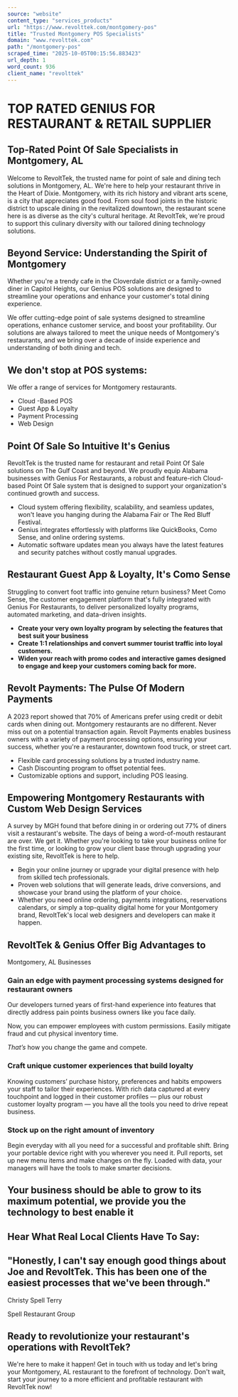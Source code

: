 ```yaml
---
source: "website"
content_type: "services_products"
url: "https://www.revolttek.com/montgomery-pos"
title: "Trusted Montgomery POS Specialists"
domain: "www.revolttek.com"
path: "/montgomery-pos"
scraped_time: "2025-10-05T00:15:56.883423"
url_depth: 1
word_count: 936
client_name: "revolttek"
---
```


# TOP RATED GENIUS FOR RESTAURANT & RETAIL SUPPLIER

## Top-Rated Point Of Sale Specialists in Montgomery, AL  

Welcome to RevoltTek, the trusted name for point of sale and dining tech solutions in Montgomery, AL. We're here to help your restaurant thrive in the Heart of Dixie. Montgomery, with its rich history and vibrant arts scene, is a city that appreciates good food. From soul food joints in the historic district to upscale dining in the revitalized downtown, the restaurant scene here is as diverse as the city's cultural heritage. At RevoltTek, we're proud to support this culinary diversity with our tailored dining technology solutions.

## Beyond Service: Understanding the Spirit of Montgomery

Whether you're a trendy cafe in the Cloverdale district or a family-owned diner in Capitol Heights, our Genius POS solutions are designed to streamline your operations and enhance your customer's total dining experience.

We offer cutting-edge point of sale systems designed to streamline operations, enhance customer service, and boost your profitability. Our solutions are always tailored to meet the unique needs of Montgomery's restaurants, and we bring over a decade of inside experience and understanding of both dining and tech.

## We don't stop at POS systems:  
We offer a range of services for Montgomery restaurants.

- Cloud -Based POS
- Guest App & Loyalty
- Payment Processing
- Web Design

## Point Of Sale So Intuitive It's Genius  

RevoltTek is the trusted name for restaurant and retail Point Of Sale solutions on The Gulf Coast and beyond. We proudly equip Alabama businesses with Genius For Restaurants, a robust and feature-rich Cloud-based Point Of Sale system that is designed to support your organization's continued growth and success.

- Cloud system offering flexibility, scalability, and seamless updates, won't leave you hanging during the Alabama Fair or The Red Bluff Festival.
- Genius integrates effortlessly with platforms like QuickBooks, Como Sense, and online ordering systems.
- Automatic software updates mean you always have the latest features and security patches without costly manual upgrades.

## Restaurant Guest App & Loyalty, It's Como Sense  

Struggling to convert foot traffic into genuine return business? Meet Como Sense, the customer engagement platform that's fully integrated with Genius For Restaurants, to deliver personalized loyalty programs, automated marketing, and data-driven insights.

- **Create your very own loyalty program by selecting the features that best suit your business**
- **Create 1:1 relationships and convert summer tourist traffic into loyal customers.**
- **Widen your reach with promo codes​ and interactive games designed to engage and keep your customers coming back for more.**

## Revolt Payments: The Pulse Of Modern Payments  

A 2023 report showed that 70% of Americans prefer using credit or debit cards when dining out. Montgomery restaurants are no different. Never miss out on a potential transaction again. Revolt Payments enables business owners with a variety of payment processing options, ensuring your success, whether you're a restauranter, downtown food truck, or street cart.

- Flexible card processing solutions by a trusted industry name.
- Cash Discounting program to offset potential fees.
- Customizable options and support, including POS leasing.

## Empowering Montgomery Restaurants with Custom Web Design Services  

A survey by MGH found that before dining in or ordering out 77% of diners visit a restaurant's website. The days of being a word-of-mouth restaurant are over. We get it. Whether you're looking to take your business online for the first time, or looking to grow your client base through upgrading your existing site, RevoltTek is here to help.  

- Begin your online journey or upgrade your digital presence with help from skilled tech professionals.
- Proven web solutions that will generate leads, drive conversions, and showcase your brand using the platform of your choice.
- Whether you need online ordering, payments integrations, reservations calendars, or simply a top-quality digital home for your Montgomery brand, RevoltTek's local web designers and developers can make it happen.

## RevoltTek & Genius Offer Big Advantages to  
Montgomery, AL Businesses

### Gain an edge with payment processing systems designed for restaurant owners

Our developers turned years of first-hand experience into features that directly address pain points business owners like you face daily.

Now, you can empower employees with custom permissions. Easily mitigate fraud and cut physical inventory time.  

_That’s_ how you change the game and compete.

### Craft unique customer experiences that build loyalty

Knowing customers’ purchase history, preferences and habits empowers your staff to tailor their experiences. With rich data captured at every touchpoint and logged in their customer profiles — plus our robust customer loyalty program — you have all the tools you need to drive repeat business.

### Stock up on the right amount of inventory

Begin everyday with all you need for a successful and profitable shift. Bring your portable device right with you wherever you need it. Pull reports, set up new menu items and make changes on the fly. Loaded with data, your managers will have the tools to make smarter decisions.  

## Your business should be able to grow to its maximum potential, we provide you the technology to best enable it  

## Hear What Real Local Clients Have To Say:

## "Honestly, I can't say enough good things about Joe and RevoltTek. This has been one of the easiest processes that we've been through."

Christy Spell Terry

Spell Restaurant Group

## Ready to revolutionize your restaurant's operations with RevoltTek?

We're here to make it happen! Get in touch with us today and let's bring your Montgomery, AL restaurant to the forefront of technology. Don't wait, start your journey to a more efficient and profitable restaurant with RevoltTek now!